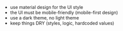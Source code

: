 - use material design for the UI style
- the UI must be mobile-friendly (mobile-first design)
- use a dark theme, no light theme
- keep things DRY (styles, logic, hardcoded values)